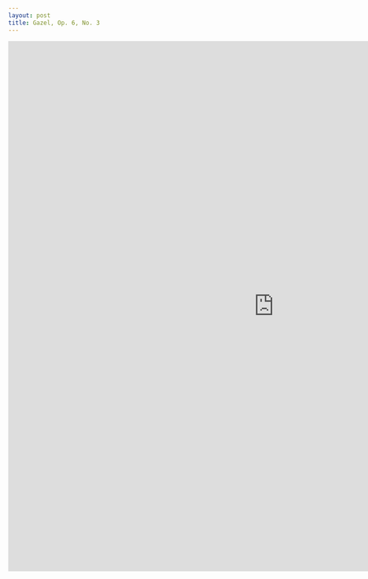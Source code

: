 ```yaml
---
layout: post
title: Gazel, Op. 6, No. 3
---
```



<embed src="https://oguzcanbek.github.io/notes/Op_6_Gazel_No_3.pdf" type="application/pdf" height="1080" width="1080" />

<!-- <embed src="https://oguzcanbek.github.io/notalar/2024_05_21-Op_13_No_2_Gazel.pdf" type="application/pdf" /> -->




